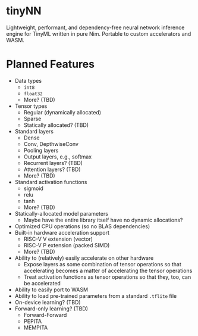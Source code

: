 <!--
 Copyright (c) 2023 Garrett Kinman
 
 This software is released under the MIT License.
 https://opensource.org/licenses/MIT
-->

# tinyNN
Lightweight, performant, and dependency-free neural network inference engine for TinyML written in pure Nim. Portable to custom accelerators and WASM.

# Planned Features
- Data types
  - `int8`
  - `float32`
  - More? (TBD)
- Tensor types
  - Regular (dynamically allocated)
  - Sparse
  - Statically allocated? (TBD)
- Standard layers
  - Dense
  - Conv, DepthwiseConv
  - Pooling layers
  - Output layers, e.g., softmax
  - Recurrent layers? (TBD)
  - Attention layers? (TBD)
  - More? (TBD)
- Standard activation functions
  - sigmoid
  - relu
  - tanh
  - More? (TBD)
- Statically-allocated model parameters
  - Maybe have the entire library itself have no dynamic allocations?
- Optimized CPU operations (so no BLAS dependencies)
- Built-in hardware acceleration support
  - RISC-V V extension (vector)
  - RISC-V P extension (packed SIMD)
  - More? (TBD)
- Ability to (relatively) easily accelerate on other hardware
  - Expose layers as some combination of tensor operations so that accelerating becomes a matter of accelerating the tensor operations
  - Treat activation functions as tensor operations so that they, too, can be accelerated
- Ability to easily port to WASM
- Ability to load pre-trained parameters from a standard `.tflite` file
- On-device learning? (TBD)
- Forward-only learning? (TBD)
  - Forward-Forward
  - PEPITA
  - MEMPITA
